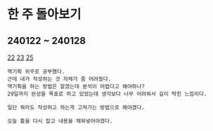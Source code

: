 # 한 주 돌아보기
## 240122 ~ 240128

[22](https://github.com/JM94Ent/TIL-WIL/blob/main/TIL/2024/01/22_%ED%8F%AC%ED%8A%B8%ED%8F%B4%EB%A6%AC%EC%98%A4%20%EC%A0%9C%EC%9E%91.md)
[23](https://github.com/JM94Ent/TIL-WIL/blob/a9a8b3fe4072307fccf41ce46e945df14e95d447/TIL/2024/01/23_%ED%8F%AC%ED%8A%B8%ED%8F%B4%EB%A6%AC%EC%98%A4%20%EB%B0%9C%ED%91%9C%ED%9A%8C.md)
[25](https://github.com/JM94Ent/TIL-WIL/blob/a9a8b3fe4072307fccf41ce46e945df14e95d447/TIL/2024/01/25_%EC%A0%84%ED%88%AC%20%EC%97%AD%EA%B8%B0%ED%9A%8D.md)

```
역기획 위주로 공부했다.
근데 내가 작성하는 것 자체가 좀 어려웠다.
역기획을 하는 방법은 알겠는데 분석이 어렵다고 해야하나?
29일까지 완성을 목표로 하고 있었는데 생각보다 너무 어려워서 길이 막힌 느낌이다.

일단 뭐라도 작성하고 하는게 고쳐가는 방법으로 해야겠다.

오늘 틀을 다시 잡고 내용을 채워넣어야겠다.
```
